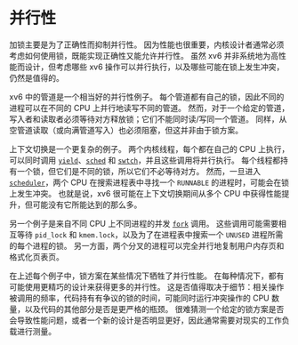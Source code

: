 # 并行性

加锁主要是为了正确性而抑制并行性。
因为性能也很重要，内核设计者通常必须考虑如何使用锁，既能实现正确性又能允许并行性。
虽然 xv6 并非系统地为高性能而设计，但考虑哪些 xv6 操作可以并行执行，以及哪些可能在锁上发生冲突，仍然是值得的。

xv6 中的管道是一个相当好的并行性例子。
每个管道都有自己的锁，因此不同的进程可以在不同的 CPU 上并行地读写不同的管道。
然而，对于一个给定的管道，写入者和读取者必须等待对方释放锁；它们不能同时读/写同一个管道。
同样，从空管道读取（或向满管道写入）也必须阻塞，但这并非由于锁方案。

上下文切换是一个更复杂的例子。
两个内核线程，每个都在自己的 CPU 上执行，可以同时调用 [`yield`](/source/xv6-riscv/kernel/defs.h)、[`sched`](/source/xv6-riscv/kernel/defs.h) 和 [`swtch`](/source/xv6-riscv/kernel/defs.h)，并且这些调用将并行执行。
每个线程都持有一个锁，但它们是不同的锁，所以它们不必等待对方。
然而，一旦进入 [`scheduler`](/source/xv6-riscv/kernel/proc.c)，两个 CPU 在搜索进程表中寻找一个 `RUNNABLE` 的进程时，可能会在锁上发生冲突。
也就是说，xv6 很可能在上下文切换期间从多个 CPU 中获得性能提升，但可能没有它所能达到的那么多。

另一个例子是来自不同 CPU 上不同进程的并发 [`fork`](/source/xv6-riscv/user/user.h) 调用。
这些调用可能需要相互等待 `pid_lock` 和 `kmem.lock`，以及为了在进程表中搜索一个 `UNUSED` 进程所需的每个进程的锁。
另一方面，两个分叉的进程可以完全并行地复制用户内存页和格式化页表页。

在上述每个例子中，锁方案在某些情况下牺牲了并行性能。
在每种情况下，都有可能使用更精巧的设计来获得更多的并行性。
这是否值得取决于细节：相关操作被调用的频率，代码持有有争议的锁的时间，可能同时运行冲突操作的 CPU 数量，以及代码的其他部分是否是更严格的瓶颈。
很难猜测一个给定的锁方案是否会导致性能问题，或者一个新的设计是否明显更好，因此通常需要对现实的工作负载进行测量。